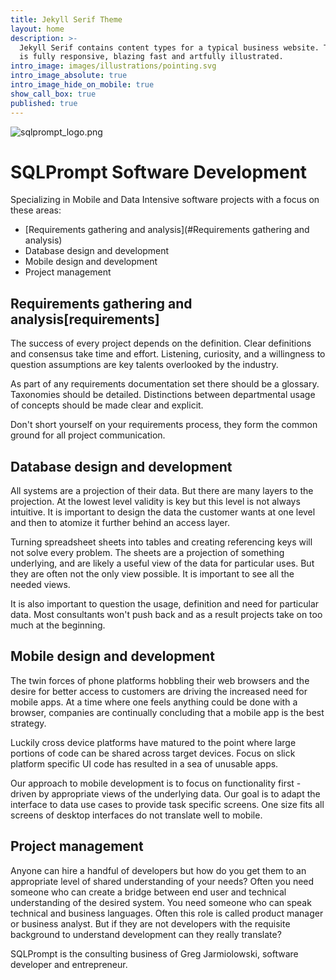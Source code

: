 ```yaml
---
title: Jekyll Serif Theme
layout: home
description: >-
  Jekyll Serif contains content types for a typical business website. The theme
  is fully responsive, blazing fast and artfully illustrated.
intro_image: images/illustrations/pointing.svg
intro_image_absolute: true
intro_image_hide_on_mobile: true
show_call_box: true
published: true
---
```

![sqlprompt_logo.png]({{site.baseurl}}/sqlprompt_logo.png)

# SQLPrompt Software Development

Specializing in Mobile and Data Intensive software projects with a focus on these areas:
- [Requirements gathering and analysis](#Requirements gathering and analysis)
- Database design and development
- Mobile design and development
- Project management


## Requirements gathering and analysis[requirements]
The success of every project depends on the definition. Clear definitions and consensus take time and effort. Listening, curiosity, and a willingness to question assumptions are key talents overlooked by the industry. 

As part of any requirements documentation set there should be a glossary. Taxonomies should be detailed. Distinctions between departmental usage of concepts should be made clear and explicit.

Don't short yourself on your requirements process, they form the common ground for all project communication. 

## Database design and development
All systems are a projection of their data. But there are many layers to the projection. At the lowest level validity is key but this level is not always intuitive. It is important to design the data the customer wants at one level and then to atomize it further behind an access layer. 

Turning spreadsheet sheets into tables and creating referencing keys will not solve every problem. The sheets are a projection of something underlying, and are likely a useful view of the data for particular uses. But they are often not the only view possible. It is important to see all the needed views.

It is also important to question the usage, definition and need for particular data. Most consultants won't push back and as a result projects take on too much at the beginning. 


## Mobile design and development
The twin forces of phone platforms hobbling their web browsers and the desire for better access to customers are driving the increased need for mobile apps. At a time where one feels anything could be done with a browser, companies are continually concluding that a mobile app is the best strategy.

Luckily cross device platforms have matured to the point where large portions of code can be shared across target devices. Focus on slick platform specific UI code has resulted in a sea of unusable apps. 

Our approach to mobile development is to focus on functionality first - driven by appropriate views of the underlying data. Our goal is to adapt the interface to data use cases to provide task specific screens. One size fits all screens of desktop interfaces do not translate well to mobile.

## Project management
Anyone can hire a handful of developers but how do you get them to an appropriate level of shared understanding of your needs? Often you need someone who can create a bridge between end user and technical understanding of the desired system. You need someone who can speak technical and business languages. Often this role is called product manager or business analyst. But if they are not developers with the requisite background to understand development can they really translate?






SQLPrompt is the consulting business of Greg Jarmiolowski, software developer and entrepreneur.



